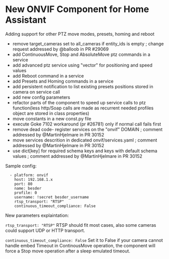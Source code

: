 # New ONVIF Component for Home Assistant

Adding support for other PTZ move modes, presets, homing and reboot

- remove target_cameras set to all_cameras if entity_ids is empty ; change request addressed by @balloob in PR #29069
- add ContinuousMove, Stop and AbsoluteMove ptz commands in a service
- add advanced ptz service using "vector" for positioning and speed values
- add Reboot command in a service
- add Presets and Homing commands in a service
- add persistent notification to list existing presets positions stored in camera on service call
- add new config parameters
- refactor parts of the component to speed up service calls to ptz function(less http/Soap calls are made as recurrent needed profiles object are stored in class properties)
- move constants in a new const.py file
- execute Goke 7102 workaround (pr #26781) only if normal call fails first
- remove dead code- register services on the "onvif" DOMAIN ; comment addressed by @MartinHjelmare in PR 30152
- move services descrition in dedicated onvif/services.yaml ; comment addressed by @MartinHjelmare in PR 30152
- use dict[key] for required schema keys and keys with default schema values ; comment addressed by @MartinHjelmare in PR 30152

Sample config:

```
  - platform: onvif
    host: 192.168.1.x
    port: 80
    name: besder
    profile: 0 
    username: !secret besder_username
    rtsp_transport: "RTSP"
    continuous_timeout_compliance: False
```

New parameters explaintation:

`rtsp_transport: "RTSP"` RTSP should fit most cases, also some cameras could support UDP or HTTP transport.

`continuous_timeout_compliance: False` Set it to False if your camera cannot handle embed Timeout in ContinousMove operation,  the component will force a Stop move operation after a sleep emulated timeout.
